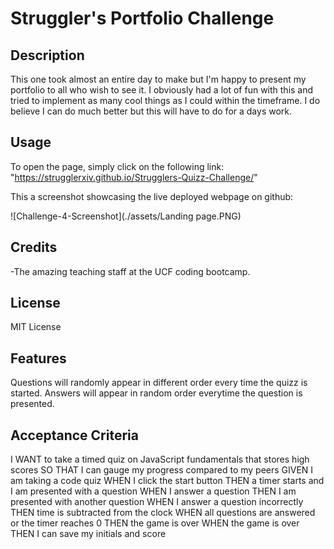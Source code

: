 # Struggler's Portfolio Challenge

## Description

This one took almost an entire day to make but I'm happy to present my portfolio to all who wish to see it.
I obviously had a lot of fun with this and tried to implement as many cool things as I could within the timeframe.
I do believe I can do much better but this will have to do for a days work.

## Usage

To open the page, simply click on the following link: "https://strugglerxiv.github.io/Strugglers-Quizz-Challenge/"

This a screenshot showcasing the live deployed webpage on github:

![Challenge-4-Screenshot](./assets/Landing page.PNG)

## Credits

-The amazing teaching staff at the UCF coding bootcamp.

## License

MIT License

## Features

Questions will randomly appear in different order every time the quizz is started.
Answers will appear in random order everytime the question is presented.

## Acceptance Criteria
I WANT to take a timed quiz on JavaScript fundamentals that stores high scores
SO THAT I can gauge my progress compared to my peers
GIVEN I am taking a code quiz
WHEN I click the start button
THEN a timer starts and I am presented with a question
WHEN I answer a question
THEN I am presented with another question
WHEN I answer a question incorrectly
THEN time is subtracted from the clock
WHEN all questions are answered or the timer reaches 0
THEN the game is over
WHEN the game is over
THEN I can save my initials and score
